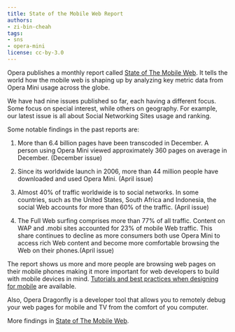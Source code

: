 ```yaml
---
title: State of the Mobile Web Report
authors:
- zi-bin-cheah
tags:
- sns
- opera-mini
license: cc-by-3.0
---
```


Opera publishes a monthly report called [State of The Mobile Web](https://www.opera.com/smw/). It tells the world how the mobile web is shaping up by analyzing key metric data from Opera Mini usage across the globe.

We have had nine issues published so far, each having a different focus. Some focus on special interest, while others on geography. For example, our latest issue is all about Social Networking Sites usage and ranking.

Some notable findings in the past reports are:

1.  More than 6.4 billion pages have been transcoded in December. A person using Opera Mini viewed approximately 360 pages on average in December. (December issue)

2.  Since its worldwide launch in 2006, more than 44 million people have downloaded and used Opera Mini. (April issue)

3.  Almost 40% of traffic worldwide is to social networks. In some countries, such as the United States, South Africa and Indonesia, the social Web accounts for more than 60% of the traffic. (April issue)

4.  The Full Web surfing comprises more than 77% of all traffic. Content on <span abbr="Wireless Application Protocol">WAP</span> and .mobi sites accounted for 23% of mobile Web traffic. This share continues to decline as more consumers both use Opera Mini to access rich Web content and become more comfortable browsing the Web on their phones.(April issue)

The report shows us more and more people are browsing web pages on their mobile phones making it more important for web developers to build with mobile devices in mind. [Tutorials and best practices when designing for mobile](https://dev.opera.com/tags/mobile/) are available.

Also, Opera Dragonfly is a developer tool that allows you to remotely debug your web pages for mobile and TV from the comfort of you computer.

More findings in [State of The Mobile Web](https://www.opera.com/smw/).
